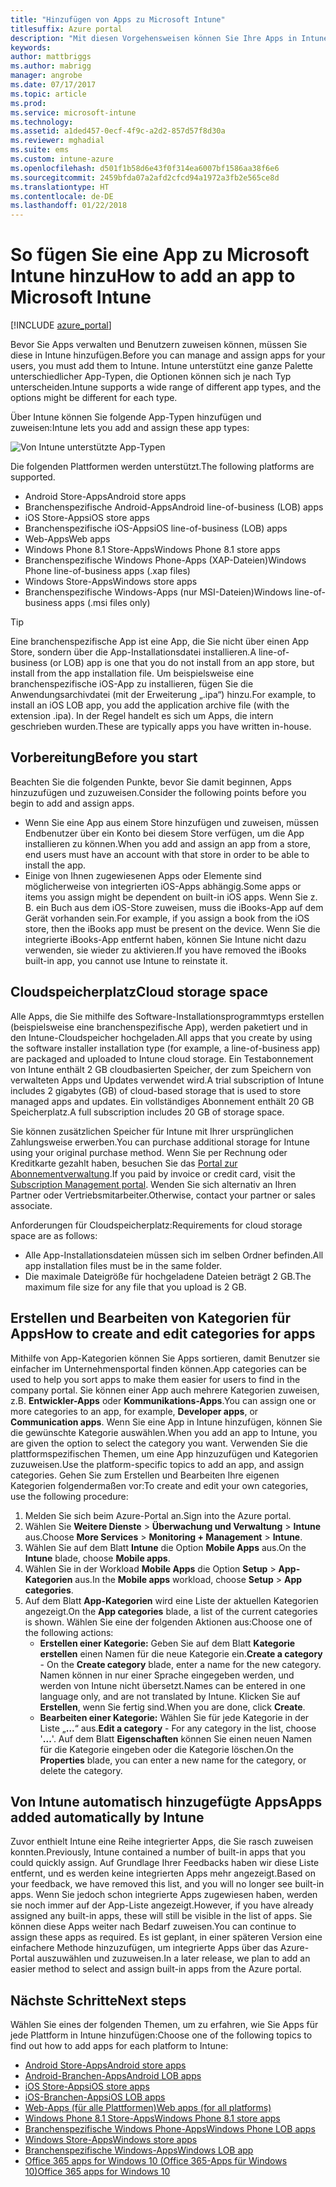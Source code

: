 ```yaml
---
title: "Hinzufügen von Apps zu Microsoft Intune"
titlesuffix: Azure portal
description: "Mit diesen Vorgehensweisen können Sie Ihre Apps in Intune für die Zuweisung zu Benutzern und Geräten vorbereiten. \""
keywords: 
author: mattbriggs
ms.author: mabrigg
manager: angrobe
ms.date: 07/17/2017
ms.topic: article
ms.prod: 
ms.service: microsoft-intune
ms.technology: 
ms.assetid: a1ded457-0ecf-4f9c-a2d2-857d57f8d30a
ms.reviewer: mghadial
ms.suite: ems
ms.custom: intune-azure
ms.openlocfilehash: d501f1b58d6e43f0f314ea6007bf1586aa38f6e6
ms.sourcegitcommit: 2459bfda07a2afd2cfcd94a1972a3fb2e565ce8d
ms.translationtype: HT
ms.contentlocale: de-DE
ms.lasthandoff: 01/22/2018
---
```

# <a name="how-to-add-an-app-to-microsoft-intune"></a><span data-ttu-id="8ce0f-104">So fügen Sie eine App zu Microsoft Intune hinzu</span><span class="sxs-lookup"><span data-stu-id="8ce0f-104">How to add an app to Microsoft Intune</span></span>

[!INCLUDE [azure_portal](./includes/azure_portal.md)]

<span data-ttu-id="8ce0f-105">Bevor Sie Apps verwalten und Benutzern zuweisen können, müssen Sie diese in Intune hinzufügen.</span><span class="sxs-lookup"><span data-stu-id="8ce0f-105">Before you can manage and assign apps for your users, you must add them to Intune.</span></span> <span data-ttu-id="8ce0f-106">Intune unterstützt eine ganze Palette unterschiedlicher App-Typen, die Optionen können sich je nach Typ unterscheiden.</span><span class="sxs-lookup"><span data-stu-id="8ce0f-106">Intune supports a wide range of different app types, and the options might be different for each type.</span></span>

<span data-ttu-id="8ce0f-107">Über Intune können Sie folgende App-Typen hinzufügen und zuweisen:</span><span class="sxs-lookup"><span data-stu-id="8ce0f-107">Intune lets you add and assign these app types:</span></span>

![Von Intune unterstützte App-Typen](./media/app-types.png)

<span data-ttu-id="8ce0f-109">Die folgenden Plattformen werden unterstützt.</span><span class="sxs-lookup"><span data-stu-id="8ce0f-109">The following platforms are supported.</span></span>

- <span data-ttu-id="8ce0f-110">Android Store-Apps</span><span class="sxs-lookup"><span data-stu-id="8ce0f-110">Android store apps</span></span>
- <span data-ttu-id="8ce0f-111">Branchenspezifische Android-Apps</span><span class="sxs-lookup"><span data-stu-id="8ce0f-111">Android line-of-business (LOB) apps</span></span>
- <span data-ttu-id="8ce0f-112">iOS Store-Apps</span><span class="sxs-lookup"><span data-stu-id="8ce0f-112">iOS store apps</span></span>
- <span data-ttu-id="8ce0f-113">Branchenspezifische iOS-Apps</span><span class="sxs-lookup"><span data-stu-id="8ce0f-113">iOS line-of-business (LOB) apps</span></span>
- <span data-ttu-id="8ce0f-114">Web-Apps</span><span class="sxs-lookup"><span data-stu-id="8ce0f-114">Web apps</span></span>
- <span data-ttu-id="8ce0f-115">Windows Phone 8.1 Store-Apps</span><span class="sxs-lookup"><span data-stu-id="8ce0f-115">Windows Phone 8.1 store apps</span></span>
- <span data-ttu-id="8ce0f-116">Branchenspezifische Windows Phone-Apps (XAP-Dateien)</span><span class="sxs-lookup"><span data-stu-id="8ce0f-116">Windows Phone line-of-business apps (.xap files)</span></span>
- <span data-ttu-id="8ce0f-117">Windows Store-Apps</span><span class="sxs-lookup"><span data-stu-id="8ce0f-117">Windows store apps</span></span>
- <span data-ttu-id="8ce0f-118">Branchenspezifische Windows-Apps (nur MSI-Dateien)</span><span class="sxs-lookup"><span data-stu-id="8ce0f-118">Windows line-of-business apps (.msi files only)</span></span>

>[!TIP]
> <span data-ttu-id="8ce0f-119">Eine branchenspezifische App ist eine App, die Sie nicht über einen App Store, sondern über die App-Installationsdatei installieren.</span><span class="sxs-lookup"><span data-stu-id="8ce0f-119">A line-of-business (or LOB) app is one that you do not install from an app store, but install from the app installation file.</span></span> <span data-ttu-id="8ce0f-120">Um beispielsweise eine branchenspezifische iOS-App zu installieren, fügen Sie die Anwendungsarchivdatei (mit der Erweiterung „.ipa“) hinzu.</span><span class="sxs-lookup"><span data-stu-id="8ce0f-120">For example, to install an iOS LOB app, you add the application archive file (with the extension .ipa).</span></span> <span data-ttu-id="8ce0f-121">In der Regel handelt es sich um Apps, die intern geschrieben wurden.</span><span class="sxs-lookup"><span data-stu-id="8ce0f-121">These are typically apps you have written in-house.</span></span>

## <a name="before-you-start"></a><span data-ttu-id="8ce0f-122">Vorbereitung</span><span class="sxs-lookup"><span data-stu-id="8ce0f-122">Before you start</span></span>

<span data-ttu-id="8ce0f-123">Beachten Sie die folgenden Punkte, bevor Sie damit beginnen, Apps hinzuzufügen und zuzuweisen.</span><span class="sxs-lookup"><span data-stu-id="8ce0f-123">Consider the following points before you begin to add and assign apps.</span></span>

- <span data-ttu-id="8ce0f-124">Wenn Sie eine App aus einem Store hinzufügen und zuweisen, müssen Endbenutzer über ein Konto bei diesem Store verfügen, um die App installieren zu können.</span><span class="sxs-lookup"><span data-stu-id="8ce0f-124">When you add and assign an app from a store, end users must have an account with that store in order to be able to install the app.</span></span>
- <span data-ttu-id="8ce0f-125">Einige von Ihnen zugewiesenen Apps oder Elemente sind möglicherweise von integrierten iOS-Apps abhängig.</span><span class="sxs-lookup"><span data-stu-id="8ce0f-125">Some apps or items you assign might be dependent on built-in iOS apps.</span></span> <span data-ttu-id="8ce0f-126">Wenn Sie z. B. ein Buch aus dem iOS-Store zuweisen, muss die iBooks-App auf dem Gerät vorhanden sein.</span><span class="sxs-lookup"><span data-stu-id="8ce0f-126">For example, if you assign a book from the iOS store, then the iBooks app must be present on the device.</span></span> <span data-ttu-id="8ce0f-127">Wenn Sie die integrierte iBooks-App entfernt haben, können Sie Intune nicht dazu verwenden, sie wieder zu aktivieren.</span><span class="sxs-lookup"><span data-stu-id="8ce0f-127">If you have removed the iBooks built-in app, you cannot use Intune to reinstate it.</span></span>

## <a name="cloud-storage-space"></a><span data-ttu-id="8ce0f-128">Cloudspeicherplatz</span><span class="sxs-lookup"><span data-stu-id="8ce0f-128">Cloud storage space</span></span>
<span data-ttu-id="8ce0f-129">Alle Apps, die Sie mithilfe des Software-Installationsprogrammtyps erstellen (beispielsweise eine branchenspezifische App), werden paketiert und in den Intune-Cloudspeicher hochgeladen.</span><span class="sxs-lookup"><span data-stu-id="8ce0f-129">All apps that you create by using the software installer installation type (for example, a line-of-business app) are packaged and uploaded to Intune cloud storage.</span></span> <span data-ttu-id="8ce0f-130">Ein Testabonnement von Intune enthält 2 GB cloudbasierten Speicher, der zum Speichern von verwalteten Apps und Updates verwendet wird.</span><span class="sxs-lookup"><span data-stu-id="8ce0f-130">A trial subscription of Intune includes 2 gigabytes (GB) of cloud-based storage that is used to store managed apps and updates.</span></span> <span data-ttu-id="8ce0f-131">Ein vollständiges Abonnement enthält 20 GB Speicherplatz.</span><span class="sxs-lookup"><span data-stu-id="8ce0f-131">A full subscription includes 20 GB of storage space.</span></span>

<span data-ttu-id="8ce0f-132">Sie können zusätzlichen Speicher für Intune mit Ihrer ursprünglichen Zahlungsweise erwerben.</span><span class="sxs-lookup"><span data-stu-id="8ce0f-132">You can purchase additional storage for Intune using your original purchase method.</span></span>  <span data-ttu-id="8ce0f-133">Wenn Sie per Rechnung oder Kreditkarte gezahlt haben, besuchen Sie das [Portal zur Abonnementverwaltung](https://portal.office.com/adminportal/home?switchtomodern=true#/subscriptions).</span><span class="sxs-lookup"><span data-stu-id="8ce0f-133">If you paid by invoice or credit card, visit the [Subscription Management portal](https://portal.office.com/adminportal/home?switchtomodern=true#/subscriptions).</span></span>  <span data-ttu-id="8ce0f-134">Wenden Sie sich alternativ an Ihren Partner oder Vertriebsmitarbeiter.</span><span class="sxs-lookup"><span data-stu-id="8ce0f-134">Otherwise, contact your partner or sales associate.</span></span>

<span data-ttu-id="8ce0f-135">Anforderungen für Cloudspeicherplatz:</span><span class="sxs-lookup"><span data-stu-id="8ce0f-135">Requirements for cloud storage space are as follows:</span></span>

-   <span data-ttu-id="8ce0f-136">Alle App-Installationsdateien müssen sich im selben Ordner befinden.</span><span class="sxs-lookup"><span data-stu-id="8ce0f-136">All app installation files must be in the same folder.</span></span>
-   <span data-ttu-id="8ce0f-137">Die maximale Dateigröße für hochgeladene Dateien beträgt 2 GB.</span><span class="sxs-lookup"><span data-stu-id="8ce0f-137">The maximum file size for any file that you upload is 2 GB.</span></span>

## <a name="how-to-create-and-edit-categories-for-apps"></a><span data-ttu-id="8ce0f-138">Erstellen und Bearbeiten von Kategorien für Apps</span><span class="sxs-lookup"><span data-stu-id="8ce0f-138">How to create and edit categories for apps</span></span>

<span data-ttu-id="8ce0f-139">Mithilfe von App-Kategorien können Sie Apps sortieren, damit Benutzer sie einfacher im Unternehmensportal finden können.</span><span class="sxs-lookup"><span data-stu-id="8ce0f-139">App categories can be used to help you sort apps to make them easier for users to find in the company portal.</span></span> <span data-ttu-id="8ce0f-140">Sie können einer App auch mehrere Kategorien zuweisen, z.B. **Entwickler-Apps** oder **Kommunikations-Apps**.</span><span class="sxs-lookup"><span data-stu-id="8ce0f-140">You can assign one or more categories to an app, for example, **Developer apps**, or **Communication apps**.</span></span>
<span data-ttu-id="8ce0f-141">Wenn Sie eine App in Intune hinzufügen, können Sie die gewünschte Kategorie auswählen.</span><span class="sxs-lookup"><span data-stu-id="8ce0f-141">When you add an app to Intune, you are given the option to select the category you want.</span></span> <span data-ttu-id="8ce0f-142">Verwenden Sie die plattformspezifischen Themen, um eine App hinzuzufügen und Kategorien zuzuweisen.</span><span class="sxs-lookup"><span data-stu-id="8ce0f-142">Use the platform-specific topics to add an app, and assign categories.</span></span> <span data-ttu-id="8ce0f-143">Gehen Sie zum Erstellen und Bearbeiten Ihre eigenen Kategorien folgendermaßen vor:</span><span class="sxs-lookup"><span data-stu-id="8ce0f-143">To create and edit your own categories, use the following procedure:</span></span>

1. <span data-ttu-id="8ce0f-144">Melden Sie sich beim Azure-Portal an.</span><span class="sxs-lookup"><span data-stu-id="8ce0f-144">Sign into the Azure portal.</span></span>
2. <span data-ttu-id="8ce0f-145">Wählen Sie **Weitere Dienste** > **Überwachung und Verwaltung** > **Intune** aus.</span><span class="sxs-lookup"><span data-stu-id="8ce0f-145">Choose **More Services** > **Monitoring + Management** > **Intune**.</span></span>
3. <span data-ttu-id="8ce0f-146">Wählen Sie auf dem Blatt **Intune** die Option **Mobile Apps** aus.</span><span class="sxs-lookup"><span data-stu-id="8ce0f-146">On the **Intune** blade, choose **Mobile apps**.</span></span>
4. <span data-ttu-id="8ce0f-147">Wählen Sie in der Workload **Mobile Apps** die Option **Setup** > **App-Kategorien** aus.</span><span class="sxs-lookup"><span data-stu-id="8ce0f-147">In the **Mobile apps** workload, choose **Setup** > **App categories**.</span></span>
5. <span data-ttu-id="8ce0f-148">Auf dem Blatt **App-Kategorien** wird eine Liste der aktuellen Kategorien angezeigt.</span><span class="sxs-lookup"><span data-stu-id="8ce0f-148">On the **App categories** blade, a list of the current categories is shown.</span></span> <span data-ttu-id="8ce0f-149">Wählen Sie eine der folgenden Aktionen aus:</span><span class="sxs-lookup"><span data-stu-id="8ce0f-149">Choose one of the following actions:</span></span>
    - <span data-ttu-id="8ce0f-150">**Erstellen einer Kategorie:** Geben Sie auf dem Blatt **Kategorie erstellen** einen Namen für die neue Kategorie ein.</span><span class="sxs-lookup"><span data-stu-id="8ce0f-150">**Create a category** - On the **Create category** blade, enter a name for the new category.</span></span> <span data-ttu-id="8ce0f-151">Namen können in nur einer Sprache eingegeben werden, und werden von Intune nicht übersetzt.</span><span class="sxs-lookup"><span data-stu-id="8ce0f-151">Names can be entered in one language only, and are not translated by Intune.</span></span> <span data-ttu-id="8ce0f-152">Klicken Sie auf **Erstellen**, wenn Sie fertig sind.</span><span class="sxs-lookup"><span data-stu-id="8ce0f-152">When you are done, click **Create**.</span></span>
    - <span data-ttu-id="8ce0f-153">**Bearbeiten einer Kategorie:** Wählen Sie für jede Kategorie in der Liste „**...**“ aus.</span><span class="sxs-lookup"><span data-stu-id="8ce0f-153">**Edit a category** - For any category in the list, choose '**...**'.</span></span> <span data-ttu-id="8ce0f-154">Auf dem Blatt **Eigenschaften** können Sie einen neuen Namen für die Kategorie eingeben oder die Kategorie löschen.</span><span class="sxs-lookup"><span data-stu-id="8ce0f-154">On the **Properties** blade, you can enter a new name for the category, or delete the category.</span></span>


## <a name="apps-added-automatically-by-intune"></a><span data-ttu-id="8ce0f-155">Von Intune automatisch hinzugefügte Apps</span><span class="sxs-lookup"><span data-stu-id="8ce0f-155">Apps added automatically by Intune</span></span>

<span data-ttu-id="8ce0f-156">Zuvor enthielt Intune eine Reihe integrierter Apps, die Sie rasch zuweisen konnten.</span><span class="sxs-lookup"><span data-stu-id="8ce0f-156">Previously, Intune contained a number of built-in apps that you could quickly assign.</span></span> <span data-ttu-id="8ce0f-157">Auf Grundlage Ihrer Feedbacks haben wir diese Liste entfernt, und es werden keine integrierten Apps mehr angezeigt.</span><span class="sxs-lookup"><span data-stu-id="8ce0f-157">Based on your feedback, we have removed this list, and you will no longer see built-in apps.</span></span>
<span data-ttu-id="8ce0f-158">Wenn Sie jedoch schon integrierte Apps zugewiesen haben, werden sie noch immer auf der App-Liste angezeigt.</span><span class="sxs-lookup"><span data-stu-id="8ce0f-158">However, if you have already assigned any built-in apps, these will still be visible in the list of apps.</span></span> <span data-ttu-id="8ce0f-159">Sie können diese Apps weiter nach Bedarf zuweisen.</span><span class="sxs-lookup"><span data-stu-id="8ce0f-159">You can continue to assign these apps as required.</span></span>
<span data-ttu-id="8ce0f-160">Es ist geplant, in einer späteren Version eine einfachere Methode hinzuzufügen, um integrierte Apps über das Azure-Portal auszuwählen und zuzuweisen.</span><span class="sxs-lookup"><span data-stu-id="8ce0f-160">In a later release, we plan to add an easier method to select and assign built-in apps from the Azure portal.</span></span>

## <a name="next-steps"></a><span data-ttu-id="8ce0f-161">Nächste Schritte</span><span class="sxs-lookup"><span data-stu-id="8ce0f-161">Next steps</span></span>

<span data-ttu-id="8ce0f-162">Wählen Sie eines der folgenden Themen, um zu erfahren, wie Sie Apps für jede Plattform in Intune hinzufügen:</span><span class="sxs-lookup"><span data-stu-id="8ce0f-162">Choose one of the following topics to find out how to add apps for each platform to Intune:</span></span>

- [<span data-ttu-id="8ce0f-163">Android Store-Apps</span><span class="sxs-lookup"><span data-stu-id="8ce0f-163">Android store apps</span></span>](store-apps-android.md)
- [<span data-ttu-id="8ce0f-164">Android-Branchen-Apps</span><span class="sxs-lookup"><span data-stu-id="8ce0f-164">Android LOB apps</span></span>](lob-apps-android.md)
- [<span data-ttu-id="8ce0f-165">iOS Store-Apps</span><span class="sxs-lookup"><span data-stu-id="8ce0f-165">iOS store apps</span></span>](store-apps-ios.md)
- [<span data-ttu-id="8ce0f-166">iOS-Branchen-Apps</span><span class="sxs-lookup"><span data-stu-id="8ce0f-166">iOS LOB apps</span></span>](lob-apps-ios.md)
- [<span data-ttu-id="8ce0f-167">Web-Apps (für alle Plattformen)</span><span class="sxs-lookup"><span data-stu-id="8ce0f-167">Web apps (for all platforms)</span></span>](web-app.md)
- [<span data-ttu-id="8ce0f-168">Windows Phone 8.1 Store-Apps</span><span class="sxs-lookup"><span data-stu-id="8ce0f-168">Windows Phone 8.1 store apps</span></span>](store-apps-windows-phone-8-1.md)
- [<span data-ttu-id="8ce0f-169">Branchenspezifische Windows Phone-Apps</span><span class="sxs-lookup"><span data-stu-id="8ce0f-169">Windows Phone LOB apps</span></span>](lob-apps-windows-phone.md)
- [<span data-ttu-id="8ce0f-170">Windows Store-Apps</span><span class="sxs-lookup"><span data-stu-id="8ce0f-170">Windows store apps</span></span>](store-apps-windows.md)
- [<span data-ttu-id="8ce0f-171">Branchenspezifische Windows-Apps</span><span class="sxs-lookup"><span data-stu-id="8ce0f-171">Windows LOB app</span></span>](lob-apps-windows.md)
- [<span data-ttu-id="8ce0f-172">Office 365 apps for Windows 10 (Office 365-Apps für Windows 10)</span><span class="sxs-lookup"><span data-stu-id="8ce0f-172">Office 365 apps for Windows 10</span></span>](apps-add-office365.md)

